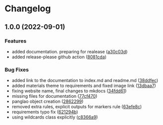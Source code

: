 # Changelog

## 1.0.0 (2022-09-01)


### Features

* added documentation. preparing for realease ([a30c03d](https://github.com/ctlab/scn-pipeline/commit/a30c03dc2d8f3c529899e75423c33af4f651f762))
* added release-please github action ([8081cda](https://github.com/ctlab/scn-pipeline/commit/8081cda222f16da2a55bf65f250ac320f80b1c04))


### Bug Fixes

* added link to the documentation to index.md and readme.md ([38ddfec](https://github.com/ctlab/scn-pipeline/commit/38ddfec8ed5535931654738209500f2a63b2b772))
* added materials theme to requirements and fixed image link ([13dbaa7](https://github.com/ctlab/scn-pipeline/commit/13dbaa76bf34f617434f0b0c7a54472f804c2800))
* fixing website name, final changes to mkdocs ([34fdd61](https://github.com/ctlab/scn-pipeline/commit/34fdd61e6db259f6bc1db22c0f1f5bb0da7bcf53))
* missing files for documentation ([77cf470](https://github.com/ctlab/scn-pipeline/commit/77cf4706ce709bd45bdeb3019537a52e285b9a43))
* panglao object creation ([2862299](https://github.com/ctlab/scn-pipeline/commit/2862299e2642abffd167793550683615468fb23e))
* removed extra rules, explicit outputs for markers rule ([63efe8c](https://github.com/ctlab/scn-pipeline/commit/63efe8c902c9d17908b24a786f324e0f8ea646c6))
* requirements typo fix ([621294b](https://github.com/ctlab/scn-pipeline/commit/621294b50bd7bc7bd204ebfb3d349ed4e3b25a8b))
* using wildcards class explicitly ([c8366a9](https://github.com/ctlab/scn-pipeline/commit/c8366a9e88ff011c179faffaf5bd795957e3a7ac))
